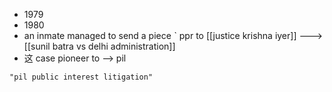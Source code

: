 - 1979
- 1980
- an inmate managed to send a piece ˋ ppr to [[justice krishna iyer]] ---> [[sunil batra vs delhi administration]]
- 这 case pioneer to --> pil

```query
"pil public interest litigation"
```